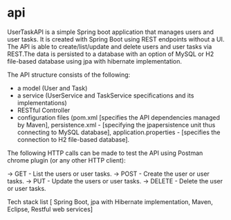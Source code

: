 # api
UserTaskAPI is a simple Spring boot application that manages users and user tasks. It is created with Spring Boot using REST endpoints without a UI. The API is able to create/list/update and delete users and user tasks via REST.The data is persisted to a database with an option of MySQL or H2 file-based database using jpa with hibernate implementation. 

The API structure consists of the following:
- a model (User and Task)
- a service (UserService and TaskService specifications and its implementations)
- RESTful Controller
- configuration files (pom.xml [specifies the API dependencies managed by Maven], 
persistence.xml - [specifying the jpapersistence unit thus connecting to MySQL database], 
application.properties - [specifies the connection to H2 file-based database].

The following HTTP calls can be made to test the API using Postman chrome plugin (or any other HTTP client):

-> GET - List the users or user tasks.
-> POST - Create the user or user tasks.
-> PUT - Update the users or user tasks.
-> DELETE - Delete the user or user tasks.

Tech stack list [ Spring Boot, jpa with Hibernate implementation, Maven, Eclipse, Restful web services] 


